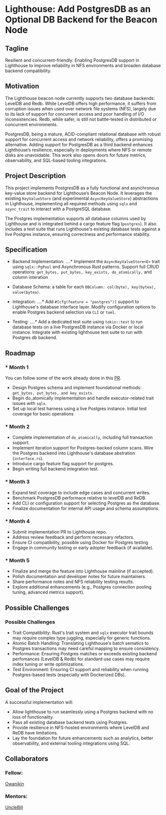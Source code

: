 # Lighthouse: Add PostgresDB as an Optional DB Backend for the Beacon Node

## Tagline

Resilient and concurrent-friendly: Enabling PostgresDB support in Lighthouse to improve reliability in NFS environments and broaden database backend compatibility.

## Motivation

The Lighthouse beacon node currently supports two database backends: LevelDB and Redb. While LevelDB offers high performance, it suffers from corruption issues when used over network file systems (NFS), largely due to its lack of support for concurrent access and poor handling of I/O inconsistencies. Redb, while safer, is still not battle-tested in distributed or concurrent environments.

PostgresDB, being a mature, ACID-compliant relational database with robust support for concurrent access and network reliability, offers a promising alternative. Adding support for PostgresDB as a third backend enhances Lighthouse’s resilience, especially in deployments where NFS or remote disks are unavoidable. This work also opens doors for future metrics, observability, and SQL-based tooling integrations.

## Project Description

This project implements PostgresDB as a fully functional and asynchronous key-value store backend for Lighthouse’s Beacon Node. It leverages the existing `KeyValueStore` (and experimental `AsyncKeyValueStore`) abstractions in Lighthouse, implementing all required methods using `sqlx` and `async_trait` to interact with a PostgreSQL database.

The Postgres implementation supports all database columns used by Lighthouse and is integrated behind a cargo feature flag (`postgres`). It also includes a test suite that runs Lighthouse's existing database tests against a live Postgres instance, ensuring correctness and performance stability.

## Specification

* Backend Implementation:
....* Implement the `AsyncKeyValueStore<E>` trait using `sqlx::PgPool` and Asynchronous Rust patterns.
  Support full CRUD operations: `get_bytes, put_bytes, key_exists, do_atomically,` and column interation

* Database Schema:
a table for each `DBColumn: col(byte), key(bytea), value(bytea)`.

* Integration:
....* Add `#[cfg(feature = "postgres")]` support to Lighthouse's database interface layer.
  Modify configuration options to enable Postgres backend selection via `CLI` or `toml`.

* Testing:
....* Add a dedicated test suite using `tokio::test` to run database tests on a live PostgresDB instance via Docker or local instance.
  Integrate with existing lighthouse test suite to run with Postgres db backend.

## Roadmap

### * Month 1
You can follow some of the work already done in this [PR](https://github.com/sigp/lighthouse/pull/7685).

* Design Postgres schema and implement foundational methods: `get_bytes, put_bytes, and key_exists`.
* Begin do_atomically implementation and handle executor-related trait issues with `sqlx`.
* Set up local test harness using a live Postgres instance.
Initial test coverage for basic operations

### * Month 2

* Complete implementation of `do_atomically`, including full transaction support.
* Implement iteration support for Postgres-backed column scans.
Wire the Postgres backend into Lighthouse's database abstration (`interface.rs`).
* Introduce cargo feature flag support for postgres.
* Begin writing full backend integration test.

### * Month 3

* Expand test coverage to include edge cases and concurrent writes.
* Benchmark PostgresDB performace relative to levelDB and ReDB.
* Add CLI or configuration support for selecting Postgres as the database.
* Finalize documentation for internal API usage and schema assumptions.

### * Month 4

* Submit implementation PR to Lighthouse repo.
* Address review feedback and perform necessary refactors.
* Ensure CI compatibility, possible using Docker for Postgres testing
* Engage in community testing or early adopter feedback (if available).

### * Month 5

* Finalize and merge the feature into Lighthouse mainline (if accepted).
* Polish documentation and developer notes for future maintainers.
* Share performance notes and NFS reliability testing results.
* Explore additional enhancements (e.g., Postgres connection pooling tuning, advanced metrics support).

## Possible Challenges

### Possible Challenges
* Trait Compatibility: Rust's trait system and `sqlx` executor trait bounds may require complex type juggling, especially for generic functions.
* Atomic Batch Handling: Translating Lighthouse's batch sematics to Postgres transactions may need careful mapping to ensure consistency.
* Performance: Ensuring Postgres matches or exceeds existing backend perfomances (LevelDB & Redb) for standard use cases may require index tuning or write optimizations.
* Test Environment: Ensuring CI support and reliability when running Postgres-based tests (especially with Dockerized DBs).


## Goal of the Project

A successful implementation will:

* Allow lighthouse to run seamlessly using a Postgres backend with no loss of functionality.
* Pass all existing database backend tests using Postgres.
* Provide resilience in NFS-hosted environments where LevelDB and ReDB have limitations.
* Lay the foundation for future enhancements such as analytics, better observability, and external tooling integrations using SQL.

## Collaborators
### Fellow:

[Owanikin](https://github.com/owanikin)

### Mentors:

[UncleBill](https://github.com/eserilev)
